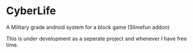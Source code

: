 # CyberLife
A Military grade android system for a block game (Slimefun addon)

This is under development as a seperate project and whenever I have free time.
